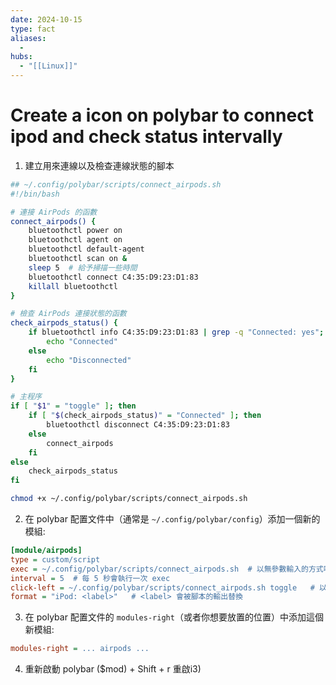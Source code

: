 ```yaml
---
date: 2024-10-15
type: fact
aliases:
  -
hubs:
  - "[[Linux]]"
---
```


# Create a icon on polybar to connect ipod and check status intervally


1. 建立用來連線以及檢查連線狀態的腳本

```bash
## ~/.config/polybar/scripts/connect_airpods.sh
#!/bin/bash

# 連接 AirPods 的函數
connect_airpods() {
    bluetoothctl power on
    bluetoothctl agent on
    bluetoothctl default-agent
    bluetoothctl scan on &
    sleep 5  # 給予掃描一些時間
    bluetoothctl connect C4:35:D9:23:D1:83
    killall bluetoothctl
}

# 檢查 AirPods 連接狀態的函數
check_airpods_status() {
    if bluetoothctl info C4:35:D9:23:D1:83 | grep -q "Connected: yes"; then
        echo "Connected"
    else
        echo "Disconnected"
    fi
}

# 主程序
if [ "$1" = "toggle" ]; then
    if [ "$(check_airpods_status)" = "Connected" ]; then
        bluetoothctl disconnect C4:35:D9:23:D1:83
    else
        connect_airpods
    fi
else
    check_airpods_status
fi

```

```bash
chmod +x ~/.config/polybar/scripts/connect_airpods.sh
```


2. 在 polybar 配置文件中（通常是 `~/.config/polybar/config`）添加一個新的模組:

```ini
[module/airpods]
type = custom/script
exec = ~/.config/polybar/scripts/connect_airpods.sh  # 以無參數輸入的方式呼叫腳本, 以檢查 AirPods 的連接狀態
interval = 5  # 每 5 秒會執行一次 exec
click-left = ~/.config/polybar/scripts/connect_airpods.sh toggle   # 以 toggle 參數輸入的方式呼叫腳本, 以切換 AirPods 的連接狀態
format = "iPod: <label>"   # <label> 會被腳本的輸出替換
```

3. 在 polybar 配置文件的 `modules-right`（或者你想要放置的位置）中添加這個新模組:

```ini
modules-right = ... airpods ...
```

4. 重新啟動 polybar ($mod) + Shift + r 重啟i3)

